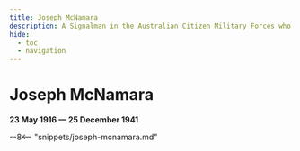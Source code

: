 ```yaml
---
title: Joseph McNamara
description: A Signalman in the Australian Citizen Military Forces who died in an accident on Christmas Day
hide:
  - toc
  - navigation 
---
```


# Joseph McNamara

**23 May 1916 — 25 December 1941**

--8<-- "snippets/joseph-mcnamara.md"
